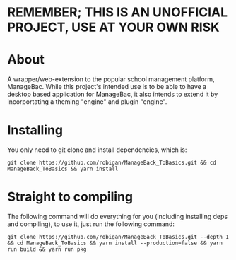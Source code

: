 # REMEMBER; THIS IS AN UNOFFICIAL PROJECT, USE AT YOUR OWN RISK

# About
A wrapper/web-extension to the popular school management platform, ManageBac. While this project's intended use is to be able to have a desktop based application for ManageBac, it also intends to extend it by incorportating a theming "engine" and plugin "engine".

# Installing
You only need to git clone and install dependencies, which is:
```
git clone https://github.com/robigan/ManageBack_ToBasics.git && cd ManageBack_ToBasics && yarn install
```

# Straight to compiling
The following command will do everything for you (including installing deps and compiling), to use it, just run the following command:
```
git clone https://github.com/robigan/ManageBack_ToBasics.git --depth 1 && cd ManageBack_ToBasics && yarn install --production=false && yarn run build && yarn run pkg
```
